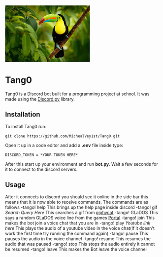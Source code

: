 ![](toucan.jpeg)
# Tang0
Tang0 is a Discord bot built for a programming project at school. It was made using the [Discord.py](https://discordpy.readthedocs.io/en/stable/) library.

## Installation
To install Tang0 run:
```
git clone https://github.com/MichealVey1st/Tang0.git
``` 
Open it up in a code editor and add a **.env** file inside type:
```
DISCORD_TOKEN = *YOUR TOKEN HERE*
```
After this start up your environment and run **bot.py**.
Wait a few seconds for it to connect to the discord servers.

## Usage
After it connects to discord you should see it online in the side bar this means that it is now able to receive commands. The commands are as follows
-tango! help
This brings up the help page inside discord
-tango! gif *Search Query Here*
This searches a gif from [giphycat](https://gfycat.com)
-tango! GLaDOS
This says a random GLaDOS voice line from the games [Portal](https://en.wikipedia.org/wiki/Portal_(video_game))
-tango! join
This makes the bot join a voice chat that you are in
-tango! play *Youtube link here*
This plays the audio of a youtube video in the voice chat(If it doesn't work the first time try running the command again)
-tango! pause
This pauses the audio in the voice channel
-tango! resume
This resumes the audio that was paused
-tango! stop
This stops the audio entirely it cannot be resumed
-tango! leave
This makes the Bot leave the voice channel
